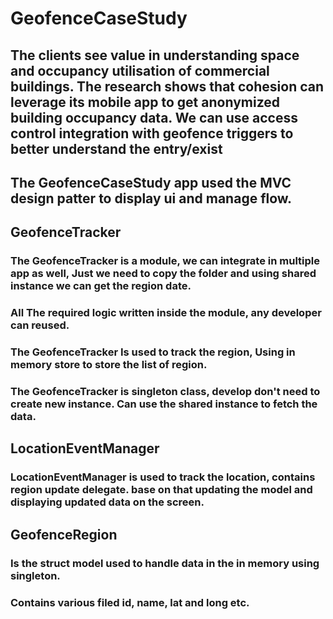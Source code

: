 # GeofenceCaseStudy
## The clients see value in understanding space and occupancy utilisation of commercial buildings. The research shows that cohesion can leverage its mobile app to get anonymized building occupancy data. We can use access control integration with geofence triggers to better understand the entry/exist
## The GeofenceCaseStudy app used the MVC design patter to display ui and manage flow.

## GeofenceTracker
### The GeofenceTracker is a module, we can integrate in multiple app as well, Just we need to copy the folder and using shared instance we can get the region date.
### All The required logic written inside the module, any developer can reused.
### The GeofenceTracker Is used to track the region, Using in memory store to store the list of region.
### The GeofenceTracker is singleton class, develop don't need to create new instance. Can use the shared instance to fetch the data.

## LocationEventManager 
### LocationEventManager is used to track the location, contains region update delegate. base on that updating the model and displaying updated data on the screen.

## GeofenceRegion
### Is the struct model used to handle data in the in memory using singleton.
### Contains various filed id, name, lat and long etc.

